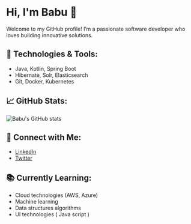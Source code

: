 # Hi, I'm Babu 👋

Welcome to my GitHub profile! I’m a passionate software developer who loves building innovative solutions.

## 🚀 Technologies & Tools:
- Java, Kotlin, Spring Boot
- Hibernate, Solr, Elasticsearch
- Git, Docker, Kubernetes

## 📈 GitHub Stats:
![Babu's GitHub stats](https://github-readme-stats.vercel.app/api?username=babu&show_icons=true&count_private=true)

## 📣 Connect with Me:
- [LinkedIn]([https://www.linkedin.com/in/babu](https://www.linkedin.com/feed/))
- [Twitter](https://twitter.com/babu)

## 📚 Currently Learning:
- Cloud technologies (AWS, Azure)
- Machine learning
- Data structures algorithms
- UI technologies ( Java script )
